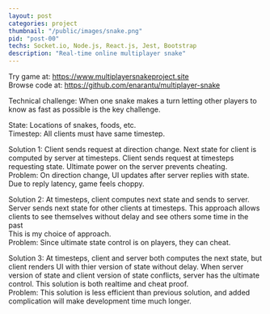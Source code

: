 ```yaml
---
layout: post
categories: project
thumbnail: "/public/images/snake.png"
pid: "post-00"
techs: Socket.io, Node.js, React.js, Jest, Bootstrap
description: "Real-time online multiplayer snake"
---
```

<p>
    Try game at: <a href="https://www.multiplayersnakeproject.site" target="blank">https://www.multiplayersnakeproject.site</a> <br/>
    Browse code at: <a href="https://github.com/enarantu/multiplayer-snake" target="black">https://github.com/enarantu/multiplayer-snake</a>
</p>
<p>
    Technical challenge: When one snake makes a turn letting other players to know as fast as possible is the key challenge.
</p>
<p>
    State: Locations of snakes, foods, etc.<br/>
    Timestep: All clients must have same timestep.<br/>
</p>
<p>
    Solution 1: Client sends request at direction change. Next state for client is computed by server at timesteps. Client sends request at timesteps requesting state. Ultimate power on the server prevents cheating.<br/>
    Problem: On direction change, UI updates after server replies with state. Due to reply latency, game feels choppy.
</p>
<p>
    Solution 2: At timesteps, client computes next state and sends to server. Server sends next state for other clients at timesteps. This approach allows clients to see themselves without delay and see others some time in the past<br/>
    This is my choice of approach. <br/>
    Problem: Since ultimate state control is on players, they can cheat.
</p>
<p>
    Solution 3: At timesteps, client and server both computes the next state, but client renders UI with thier version of state without delay. When server version of state and client version of state conflicts, server has the ultimate control. This solution is both realtime and cheat proof.<br/>
    Problem: This solution is less efficient than previous solution, and added complication will make development time much longer.
</p>


